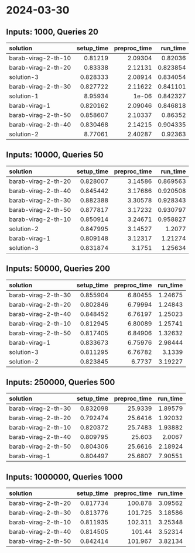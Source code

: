 # 2024-03-30

## Inputs: 1000, Queries 20

| solution            |   setup_time |   preproc_time |   run_time |
|:--------------------|-------------:|---------------:|-----------:|
| barab-virag-2-th-10 |     0.81219  |        2.09304 |   0.82036  |
| barab-virag-2-th-20 |     0.83338  |        2.12131 |   0.823854 |
| solution-3          |     0.828333 |        2.08914 |   0.834054 |
| barab-virag-2-th-30 |     0.827722 |        2.11622 |   0.841101 |
| solution-1          |     8.95934  |        1e-06   |   0.842327 |
| barab-virag-1       |     0.820162 |        2.09046 |   0.846818 |
| barab-virag-2-th-50 |     0.858607 |        2.10337 |   0.86352  |
| barab-virag-2-th-40 |     0.830468 |        2.14215 |   0.904335 |
| solution-2          |     8.77061  |        2.40287 |   0.92363  |

## Inputs: 10000, Queries 50

| solution            |   setup_time |   preproc_time |   run_time |
|:--------------------|-------------:|---------------:|-----------:|
| barab-virag-2-th-20 |     0.828007 |        3.14586 |   0.869563 |
| barab-virag-2-th-40 |     0.845442 |        3.17686 |   0.920508 |
| barab-virag-2-th-30 |     0.882388 |        3.30578 |   0.928343 |
| barab-virag-2-th-50 |     0.877817 |        3.17232 |   0.930797 |
| barab-virag-2-th-10 |     0.850914 |        3.24671 |   0.958827 |
| solution-2          |     0.847995 |        3.14527 |   1.2077   |
| barab-virag-1       |     0.809148 |        3.12317 |   1.21274  |
| solution-3          |     0.831874 |        3.1751  |   1.25634  |

## Inputs: 50000, Queries 200

| solution            |   setup_time |   preproc_time |   run_time |
|:--------------------|-------------:|---------------:|-----------:|
| barab-virag-2-th-30 |     0.855904 |        6.80455 |    1.24675 |
| barab-virag-2-th-20 |     0.802846 |        6.79994 |    1.24843 |
| barab-virag-2-th-40 |     0.848452 |        6.76197 |    1.25023 |
| barab-virag-2-th-10 |     0.812945 |        6.80089 |    1.25741 |
| barab-virag-2-th-50 |     0.817405 |        6.84906 |    1.32632 |
| barab-virag-1       |     0.833673 |        6.75976 |    2.98444 |
| solution-3          |     0.811295 |        6.76782 |    3.1339  |
| solution-2          |     0.823845 |        6.7737  |    3.19227 |

## Inputs: 250000, Queries 500

| solution            |   setup_time |   preproc_time |   run_time |
|:--------------------|-------------:|---------------:|-----------:|
| barab-virag-2-th-30 |     0.832098 |        25.9339 |    1.89579 |
| barab-virag-2-th-20 |     0.792474 |        25.6416 |    1.92032 |
| barab-virag-2-th-10 |     0.820372 |        25.7483 |    1.93882 |
| barab-virag-2-th-40 |     0.809795 |        25.603  |    2.0067  |
| barab-virag-2-th-50 |     0.804306 |        25.6616 |    2.18924 |
| barab-virag-1       |     0.804497 |        25.6807 |    7.90551 |

## Inputs: 1000000, Queries 1000

| solution            |   setup_time |   preproc_time |   run_time |
|:--------------------|-------------:|---------------:|-----------:|
| barab-virag-2-th-20 |     0.817734 |        100.878 |    3.09562 |
| barab-virag-2-th-30 |     0.813776 |        101.725 |    3.18586 |
| barab-virag-2-th-10 |     0.811935 |        102.311 |    3.25348 |
| barab-virag-2-th-40 |     0.814505 |        101.44  |    3.52314 |
| barab-virag-2-th-50 |     0.842414 |        101.967 |    3.82134 |